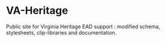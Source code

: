 VA-Heritage
===========

Public site for Virginia Heritage EAD support : modified schema, stylesheets, clip-libraries and documentation.
